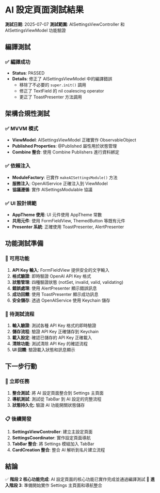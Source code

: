 # AI 設定頁面測試結果

**測試日期**: 2025-07-07
**測試範圍**: AISettingsViewController 和 AISettingsViewModel 功能驗證

## 編譯測試

### ✅ 編譯成功
- **Status**: PASSED
- **Details**: 修正了 AISettingsViewModel 中的編譯錯誤
  - 移除了不必要的 `super.init()` 調用
  - 修正了 TextField 的 nil coalescing operator 
  - 更正了 ToastPresenter 方法調用

## 架構合規性測試

### ✅ MVVM 模式
- **ViewModel**: AISettingsViewModel 正確實作 ObservableObject
- **Published Properties**: @Published 屬性用於狀態管理
- **Combine 整合**: 使用 Combine Publishers 進行資料綁定

### ✅ 依賴注入
- **ModuleFactory**: 已實作 `makeAISettingsModule()` 方法
- **服務注入**: OpenAIService 正確注入到 ViewModel
- **協議遵循**: 實作 AISettingsModulable 協議

### ✅ UI 設計規範
- **AppTheme 使用**: UI 元件使用 AppTheme 常數
- **共用元件**: 使用 FormFieldView, ThemedButton 等既有元件
- **Presenter 系統**: 正確使用 ToastPresenter, AlertPresenter

## 功能測試準備

### 🔧 可用功能
1. **API Key 輸入**: FormFieldView 提供安全的文字輸入
2. **格式驗證**: 即時驗證 OpenAI API Key 格式
3. **狀態管理**: 四種驗證狀態 (notSet, invalid, valid, validating)
4. **錯誤處理**: 使用 AlertPresenter 顯示錯誤訊息
5. **成功回饋**: 使用 ToastPresenter 顯示成功訊息
6. **安全儲存**: 透過 OpenAIService 使用 Keychain 儲存

### 📝 待測試流程
1. **輸入驗證**: 測試各種 API Key 格式的即時驗證
2. **儲存流程**: 驗證 API Key 正確儲存到 Keychain
3. **載入設定**: 確認已儲存的 API Key 正確載入
4. **清除功能**: 測試清除 API Key 的確認流程
5. **UI 回饋**: 驗證載入狀態和訊息顯示

## 下一步行動

### 🎯 立即任務
1. **整合測試**: 將 AI 設定頁面整合到 Settings 主頁面
2. **導航測試**: 測試從 TabBar 到 AI 設定的完整流程
3. **狀態持久化**: 驗證 AI 功能開關狀態儲存

### 📋 後續開發
1. **SettingsViewController**: 建立主設定頁面
2. **SettingsCoordinator**: 實作設定頁面導航
3. **TabBar 整合**: 將 Settings 模組加入 TabBar
4. **CardCreation 整合**: 整合 AI 解析到名片建立流程

## 結論

✅ **階段 2 核心功能完成**: AI 設定頁面的核心功能已實作完成並通過編譯測試
🔄 **進入階段 3**: 準備開始實作 Settings 主頁面和導航整合